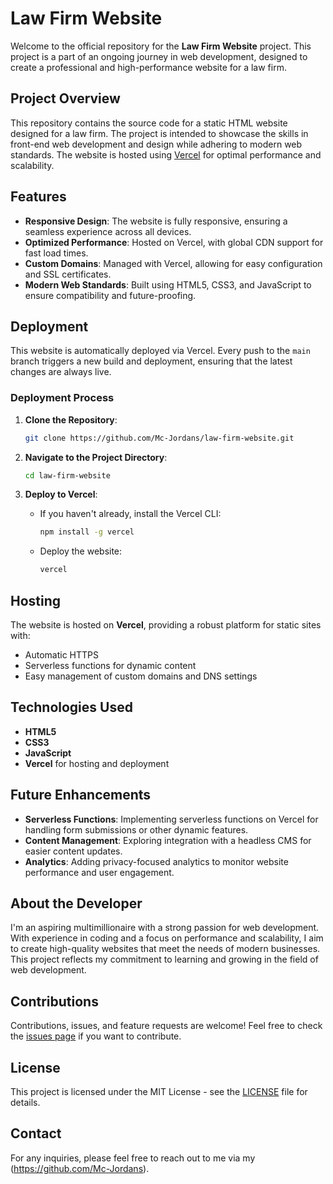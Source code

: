 # Law Firm Website

Welcome to the official repository for the **Law Firm Website** project. This project is a part of an ongoing journey in web development, designed to create a professional and high-performance website for a law firm.

## Project Overview

This repository contains the source code for a static HTML website designed for a law firm. The project is intended to showcase the skills in front-end web development and design while adhering to modern web standards. The website is hosted using [Vercel](https://vercel.com) for optimal performance and scalability.

## Features

- **Responsive Design**: The website is fully responsive, ensuring a seamless experience across all devices.
- **Optimized Performance**: Hosted on Vercel, with global CDN support for fast load times.
- **Custom Domains**: Managed with Vercel, allowing for easy configuration and SSL certificates.
- **Modern Web Standards**: Built using HTML5, CSS3, and JavaScript to ensure compatibility and future-proofing.

## Deployment

This website is automatically deployed via Vercel. Every push to the `main` branch triggers a new build and deployment, ensuring that the latest changes are always live.

### Deployment Process

1. **Clone the Repository**: 
   ```bash
   git clone https://github.com/Mc-Jordans/law-firm-website.git
   ```

2. **Navigate to the Project Directory**:
   ```bash
   cd law-firm-website
   ```

3. **Deploy to Vercel**:
   - If you haven't already, install the Vercel CLI:
     ```bash
     npm install -g vercel
     ```
   - Deploy the website:
     ```bash
     vercel
     ```

## Hosting

The website is hosted on **Vercel**, providing a robust platform for static sites with:
- Automatic HTTPS
- Serverless functions for dynamic content
- Easy management of custom domains and DNS settings

## Technologies Used

- **HTML5**
- **CSS3**
- **JavaScript**
- **Vercel** for hosting and deployment

## Future Enhancements

- **Serverless Functions**: Implementing serverless functions on Vercel for handling form submissions or other dynamic features.
- **Content Management**: Exploring integration with a headless CMS for easier content updates.
- **Analytics**: Adding privacy-focused analytics to monitor website performance and user engagement.

## About the Developer

I'm an aspiring multimillionaire with a strong passion for web development. With experience in coding and a focus on performance and scalability, I aim to create high-quality websites that meet the needs of modern businesses. This project reflects my commitment to learning and growing in the field of web development.

## Contributions

Contributions, issues, and feature requests are welcome! Feel free to check the [issues page](https://github.com/Mc-Jordans/law-firm-website/issues) if you want to contribute.

## License

This project is licensed under the MIT License - see the [LICENSE](LICENSE) file for details.

## Contact

For any inquiries, please feel free to reach out to me via my (https://github.com/Mc-Jordans).
